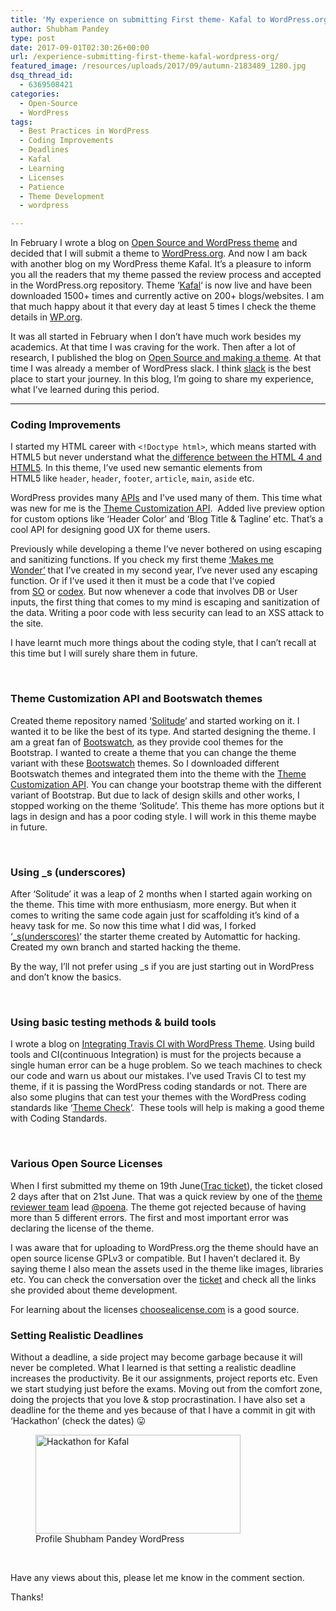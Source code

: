 ```yaml
---
title: 'My experience on submitting First theme- Kafal to WordPress.org'
author: Shubham Pandey
type: post
date: 2017-09-01T02:30:26+00:00
url: /experience-submitting-first-theme-kafal-wordpress-org/
featured_image: /resources/uploads/2017/09/autumn-2183489_1280.jpg
dsq_thread_id:
  - 6369508421
categories:
  - Open-Source
  - WordPress
tags:
  - Best Practices in WordPress
  - Coding Improvements
  - Deadlines
  - Kafal
  - Learning
  - Licenses
  - Patience
  - Theme Development
  - wordpress

---
```

In February I wrote a blog on&nbsp;<span style="text-decoration: underline;"><a href="/open-source-and-wordpress-theme/">Open Source and WordPress theme</a></span>&nbsp;and decided that I will submit a theme to&nbsp;<span style="text-decoration: underline;"><a href="http://WordPress.org">WordPress.org</a></span>. And now I am back with another blog on my WordPress theme Kafal. It&#8217;s a pleasure to inform you all the readers that my theme passed the review process and accepted in the WordPress.org repository. Theme &#8216;<span style="text-decoration: underline;"><a href="http://wordpress.org/themes/kafal/">Kafal</a></span>&#8216; is now live and have been downloaded 1500+ times and currently active on 200+ blogs/websites.&nbsp;I am that much happy about it that every day at least 5 times I check the theme details in&nbsp;[WP.org][1].

It was all started in February when I don&#8217;t have much work besides my academics. At that time I was craving for the work. Then after a lot of research, I published the blog on&nbsp;[Open Source and making a theme][2]. At that time I was already a member of WordPress slack. I think&nbsp;<span style="text-decoration: underline;"><a href="https://make.wordpress.org/chat/">slack</a></span>&nbsp;is the best place to start your journey.&nbsp;In this blog, I&#8217;m going to share my experience, what I&#8217;ve learned&nbsp;during this period.

* * *

### Coding Improvements

I started my HTML career&nbsp;with&nbsp;`<!Doctype html>`,&nbsp;which means started with HTML5 but never understand what the<span style="text-decoration: underline;">&nbsp;<a href="https://stackoverflow.com/questions/134727/whats-the-key-difference-between-html-4-and-html-5#answer-577778">difference between the HTML 4 and HTML5</a></span>. In this theme, I&#8217;ve used new semantic&nbsp;elements from HTML5&nbsp;like&nbsp;`header`,&nbsp;`header`,&nbsp;`footer`,&nbsp;`article`,&nbsp;`main`,&nbsp;`aside`&nbsp;etc.

WordPress provides many&nbsp;<span style="text-decoration: underline;"><a href="https://codex.wordpress.org/WordPress_APIs">APIs</a></span>&nbsp;and I&#8217;ve used many of them. This time what was new for me is the&nbsp;<span style="text-decoration: underline;"><a href="https://codex.wordpress.org/Theme_Customization_API">Theme Customization API</a></span>. &nbsp;Added live preview option for custom options like &#8216;Header Color&#8217; and &#8216;Blog Title & Tagline&#8217; etc. That&#8217;s a cool API for designing good UX for theme users.

Previously while developing a theme I&#8217;ve never bothered on using escaping and sanitizing functions. If you check my first theme&nbsp;<span style="text-decoration: underline;"><a href="https://github.com/shubham9411/Makes-me-wonder">&#8216;Makes me Wonder&#8217;</a></span>&nbsp;that I&#8217;ve created in my second year, I&#8217;ve never used any escaping function. Or if I&#8217;ve used it then it must be a code that I&#8217;ve copied from&nbsp;<span style="text-decoration: underline;"><a href="http://stackoverflow.com">SO</a></span>&nbsp;or&nbsp;<span style="text-decoration: underline;"><a href="https://codex.wordpress.org">codex</a></span>. But now whenever a code that involves DB or User inputs, the first thing that comes to my mind is escaping and sanitization of the data. Writing a poor code with less security can lead to an XSS attack to the site.

I have learnt much more things about the coding style, that I can&#8217;t recall at this time but I will surely share them in future.

&nbsp;

### Theme Customization API and Bootswatch themes

Created theme repository named &#8216;<span style="text-decoration: underline;"><a href="https://github.com/shubham9411/solitude">Solitude</a></span>&#8216;&nbsp;and started working on it. I wanted it to be like the best of its type. And started designing the theme. I am a great fan of&nbsp;<span style="text-decoration: underline;"><a href="https://bootswatch.com/">Bootswatch</a></span>, as they provide cool themes for the Bootstrap. I wanted to create a theme that you can change the theme variant with these&nbsp;<span style="text-decoration: underline;"><a href="https://bootswatch.com/">Bootswatch</a></span>&nbsp;themes. So I downloaded different Bootswatch themes and integrated them into the theme with the&nbsp;<span style="text-decoration: underline;"><a href="https://codex.wordpress.org/Theme_Customization_API">Theme Customization API</a></span>. You can change your bootstrap theme with the different variant of Bootstrap. But due to lack of design skills and other works, I stopped working on the theme &#8216;Solitude&#8217;. This theme has more options but it lags in design and has a poor coding style. I will work in this theme maybe in future.

&nbsp;

### Using _s (underscores)

After&nbsp;&#8216;Solitude&#8217; it was a leap of 2 months when I started again working on the theme. This time with more enthusiasm, more energy. But when it comes to writing the same code again just for scaffolding it&#8217;s kind of a heavy task for me. So now this time what I did was, I forked &#8216;[_s<span style="text-decoration: underline;">(underscores)</span>][3]&#8216;&nbsp;the starter theme created by Automattic for hacking. Created my own branch and started hacking the theme.

By the way, I&#8217;ll not prefer using _s if you are just starting out in WordPress and don&#8217;t know the basics.

&nbsp;

### Using basic testing methods & build tools

I wrote a blog on&nbsp;<span style="text-decoration: underline;"><a href="//integrating-travis-ci-wordpress-theme/">Integrating Travis CI with WordPress Theme</a></span>. Using build tools and CI(continuous Integration) is must for the projects because a single human error can be a huge problem. So we teach machines to check our code and warn us about our mistakes. I&#8217;ve used Travis CI to test my theme, if it is passing the WordPress coding standards or not. There are also some plugins that can test your themes with the WordPress coding standards like &#8216;<span style="text-decoration: underline;"><a href="https://wordpress.org/plugins/theme-check/">Theme Check</a></span>&#8216;. &nbsp;These tools will help is making a good theme with Coding Standards.

&nbsp;

### Various Open Source Licenses

When I first submitted my theme on 19th June(<span style="text-decoration: underline;"><a href="https://themes.trac.wordpress.org/ticket/44006">Trac ticket</a></span>), the ticket closed 2 days after that on 21st June. That was a quick review by one of the&nbsp;<span style="text-decoration: underline;"><a href="https://make.wordpress.org/themes/handbook/about/members/">theme reviewer team</a></span>&nbsp;lead&nbsp;<span style="text-decoration: underline;"><a href="https://profiles.wordpress.org/poena">@poena</a></span>. The theme got rejected because of having more than 5 different errors. The first and most important error was declaring the license of the theme.

I was aware that for uploading to WordPress.org the theme should&nbsp;have an open source license GPLv3 or compatible. But I haven&#8217;t declared it. By saying theme I also mean the assets used in the theme like images, libraries etc. You can check the conversation over the&nbsp;<span style="text-decoration: underline;"><a href="https://themes.trac.wordpress.org/ticket/44006">ticket</a></span>&nbsp;and check all the links she provided about theme development.

For learning about the licenses&nbsp;<span style="text-decoration: underline;"><a href="https://choosealicense.com/">choosealicense.com</a></span>&nbsp;is a good source.


### Setting Realistic Deadlines

Without a deadline, a side project may become garbage because it will never be completed. What I learned is that setting a realistic deadline increases the productivity. Be it our assignments, project reports etc. Even we start studying just before the exams. Moving out from the comfort zone, doing the projects that you love & stop procrastination. I have also set a deadline for the theme and yes because of that I have a commit in git with &#8216;Hackathon&#8217; (check the dates) 😛

<figure id="attachment_743" class=" aligncenter"><img class="size-full wp-image-743" src="/resources/uploads/2017/09/Screenshot-from-2017-09-01-03-08-06.png?resize=328%2C158" alt="Hackathon for Kafal" width="328" height="158"  /><figcaption class="wp-caption-text">Profile Shubham Pandey WordPress</figcaption></figure>

&nbsp;

Have any views about this, please let me know in the comment section.

Thanks!

 [1]: http://wordpress.org
 [2]: /open-source-and-wordpress-theme/
 [3]: https://github.com/automattic/_s
 [4]: /resources/uploads/2017/09/Screenshot-from-2017-09-01-03-08-06.png
 [5]: /resources/uploads/2017/09/Screenshot-from-2017-09-01-03-24-12.png
 [6]: https://www.goodreads.com/author/show/81466.A_A_Milne
 [7]: https://www.goodreads.com/work/quotes/1225592
 [8]: /resources/uploads/2017/09/Screenshot-from-2017-09-01-03-37-58.png
